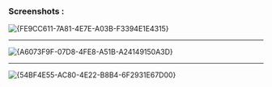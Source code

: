 ### Screenshots :

![{FE9CC611-7A81-4E7E-A03B-F3394E1E4315}](https://github.com/user-attachments/assets/03a7dd27-98a9-43c0-abb2-4e1dd251db25)

---
![{A6073F9F-07D8-4FE8-A51B-A24149150A3D}](https://github.com/user-attachments/assets/1c563043-edf4-4400-88ab-4ffd1aae0b34)

---
![{54BF4E55-AC80-4E22-B8B4-6F2931E67D00}](https://github.com/user-attachments/assets/01a8c2d0-a875-45f0-84ea-6a097a0aa6ab)

